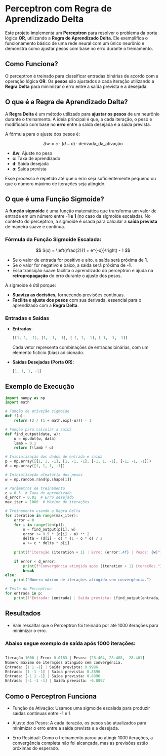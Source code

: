 # Perceptron com Regra de Aprendizado Delta

Este projeto implementa um **Perceptron** para resolver o problema da porta lógica **OR**, utilizando a **Regra de Aprendizado Delta**. Ele exemplifica o funcionamento básico de uma rede neural com um único neurônio e demonstra como ajustar pesos com base no erro durante o treinamento.

## Como Funciona?

O perceptron é treinado para classificar entradas binárias de acordo com a operação lógica **OR**. Os **pesos** são ajustados a cada iteração utilizando a **Regra Delta** para minimizar o erro entre a saída prevista e a desejada.

## O que é a Regra de Aprendizado Delta?

A **Regra Delta** é um método utilizado para **ajustar os pesos** de um neurônio durante o treinamento. A ideia principal é que, a cada iteração, o peso é modificado com base no **erro** entre a saída desejada e a saída prevista. 

A fórmula para o ajuste dos pesos é:

$$
\Delta w = c \cdot (d - o) \cdot \text{derivada\_da\_ativação}
$$

- **Δw**: Ajuste no peso
- **c**: Taxa de aprendizado
- **d**: Saída desejada
- **o**: Saída prevista

Esse processo é repetido até que o erro seja suficientemente pequeno ou que o número máximo de iterações seja atingido.

## O que é uma Função Sigmoide?

A **função sigmoide** é uma função matemática que transforma um valor de entrada em um número entre **-1 e 1** (no caso da sigmoide escalada). No contexto do perceptron, a sigmoide é usada para calcular a **saída prevista** de maneira suave e contínua.

### Fórmula da Função Sigmoide Escalada:

$$
S(x) = \left(\frac{2}{1 + e^{-x}}\right) - 1
$$

- Se o valor de entrada for positivo e alto, a saída será próxima de **1**.
- Se o valor for negativo e baixo, a saída será próxima de **-1**.
- Essa transição suave facilita o aprendizado do perceptron e ajuda na **retropropagação** do erro durante o ajuste dos pesos.

A sigmoide é útil porque:
- **Suaviza as decisões**, fornecendo previsões contínuas.
- **Facilita o ajuste dos pesos** com sua derivada, essencial para o aprendizado com a **Regra Delta**.

### Entradas e Saídas

- **Entradas**:
    ```python
    [[1, 1, -1], [1, -1, -1], [-1, 1, -1], [-1, -1, -1]]
    ```
    Cada vetor representa combinações de entradas binárias, com um elemento fictício (bias) adicionado.

- **Saídas Desejadas (Porta OR)**:
    ```python
    [1, 1, 1, -1]
    ```

## Exemplo de Execução

```python
import numpy as np
import math

# Função de ativação sigmoide
def f(u):
    return (2 / (1 + math.exp(-u))) - 1

# Função para calcular a saída
def find_output(data, w):
    u = np.dot(w, data) 
    lamb = 0.1 
    return f(lamb * u)

# Inicialização dos dados de entrada e saída
p = np.array([[1, 1, -1], [1, -1, -1], [-1, 1, -1], [-1, -1, -1]])
d = np.array([1, 1, 1, -1])

# Inicialização aleatória dos pesos
w = np.random.rand(p.shape[1])

# Parâmetros de treinamento
c = 0.5  # Taxa de aprendizado
d_error = 0.01  # Erro desejado
max_iter = 1000  # Máximo de iterações

# Treinamento usando a Regra Delta
for iteration in range(max_iter):
    error = 0
    for i in range(len(p)):
        o = find_output(p[i], w)
        error += 0.5 * (d[i] - o) ** 2
        delta = (d[i] - o) * (1 - o * o) / 2
        w += c * delta * p[i]
    
    print(f"Iteração {iteration + 1} | Erro: {error:.4f} | Pesos: {w}")
    
    if error < d_error:
        print(f"Convergência atingida após {iteration + 1} iterações.")
        break
else:
    print("Número máximo de iterações atingido sem convergência.")

# Teste do Perceptron
for entrada in p:
    print(f"Entrada: {entrada} | Saída prevista: {find_output(entrada, w)}")
```

## Resultados

- Vale ressaltar que o Perceptron foi treinado por até 1000 iterações para minimizar o erro.

### Abaixo segue exemplo de saída após 1000 iterações:

``` python

Iteração 1000 | Erro: 0.0183 | Pesos: [28.404, 28.408, -28.401]
Número máximo de iterações atingido sem convergência.
Entrada: [1 1 -1] | Saída prevista: 0.9996
Entrada: [1 -1 -1] | Saída prevista: 0.8896
Entrada: [-1 1 -1] | Saída prevista: 0.8896
Entrada: [-1 -1 -1] | Saída prevista: -0.8897

```

## Como o Perceptron Funciona

- Função de Ativação: Usamos uma sigmoide escalada para produzir saídas contínuas entre -1 e 1.

- Ajuste dos Pesos: A cada iteração, os pesos são atualizados para minimizar o erro entre a saída prevista e a desejada.

- Erro Residual: Como o treinamento parou ao atingir 1000 iterações, a convergência completa não foi alcançada, mas as previsões estão próximas do esperado. 
